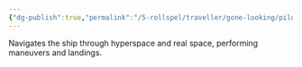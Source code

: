 ```yaml
---
{"dg-publish":true,"permalink":"/5-rollspel/traveller/gone-looking/pilot/","dgPassFrontmatter":true}
---
```


Navigates the ship through hyperspace and real space, performing maneuvers and landings.